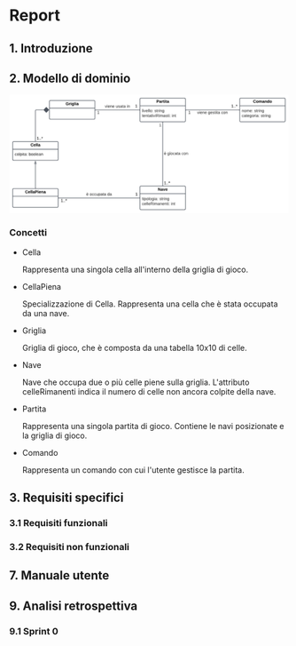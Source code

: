 # Report


## 1. Introduzione


## 2. Modello di dominio
![Modello concettuale](../drawings/ModelloConcettuale.png)

### Concetti

- Cella

    Rappresenta una singola cella all'interno della griglia di gioco.

- CellaPiena

    Specializzazione di Cella. Rappresenta una cella che è stata occupata da una nave.

- Griglia

    Griglia di gioco, che è composta da una tabella 10x10 di celle.

- Nave

    Nave che occupa due o più celle piene sulla griglia. L'attributo celleRimanenti indica il numero di celle non ancora colpite della nave.

- Partita

    Rappresenta una singola partita di gioco. Contiene le navi posizionate e la griglia di gioco.

- Comando

    Rappresenta un comando con cui l'utente gestisce la partita.


## 3. Requisiti specifici

### 3.1 Requisiti funzionali

### 3.2 Requisiti non funzionali


## 7. Manuale utente


## 9. Analisi retrospettiva

### 9.1 Sprint 0
